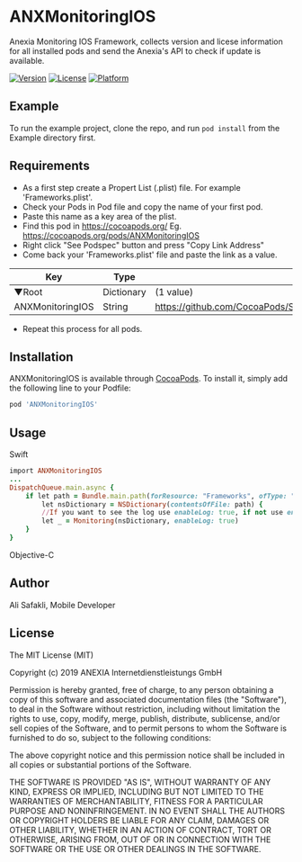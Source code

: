 # ANXMonitoringIOS
Anexia Monitoring IOS Framework, collects version and licese information for all installed pods and send the Anexia's API to check if update is available.

[![Version](https://img.shields.io/cocoapods/v/ANXMonitoringIOS.svg?style=flat)](https://cocoapods.org/pods/ANXMonitoringIOS)
[![License](https://img.shields.io/cocoapods/l/ANXMonitoringIOS.svg?style=flat)](https://cocoapods.org/pods/ANXMonitoringIOS)
[![Platform](https://img.shields.io/cocoapods/p/ANXMonitoringIOS.svg?style=flat)](https://cocoapods.org/pods/ANXMonitoringIOS)

## Example

To run the example project, clone the repo, and run `pod install` from the Example directory first.

## Requirements
* As a first step create a Propert List (.plist) file. For example 'Frameworks.plist'.
* Check your Pods in Pod file and copy the name of your first pod. 
* Paste this name as a key area of the plist.
* Find this pod in https://cocoapods.org/
Eg. https://cocoapods.org/pods/ANXMonitoringIOS
* Right click "See Podspec" button and press "Copy Link Address"
* Come back your 'Frameworks.plist' file and paste the link as a value.


| Key  | Type | Value |
| ------------- | ------------- | ------------- |
| ▼Root | Dictionary |  (1 value)
| ANXMonitoringIOS  | String | https://github.com/CocoaPods/Specs/blob/master/Specs/3/4/b/ANXMonitoringIOS/1.0.3/ANXMonitoringIOS.podspec.json  |

* Repeat this process for all pods.


## Installation



ANXMonitoringIOS is available through [CocoaPods](https://cocoapods.org). To install
it, simply add the following line to your Podfile:

```ruby
pod 'ANXMonitoringIOS'
```
## Usage
Swift
```ruby
import ANXMonitoringIOS
...
DispatchQueue.main.async {
    if let path = Bundle.main.path(forResource: "Frameworks", ofType: "plist"), 
        let nsDictionary = NSDictionary(contentsOfFile: path) {
        //If you want to see the log use enableLog: true, if not use enableLog: false
        let _ = Monitoring(nsDictionary, enableLog: true)
    }
}
```
Objective-C


## Author

Ali Safakli, Mobile Developer

## License

The MIT License (MIT)

Copyright (c) 2019 ANEXIA Internetdienstleistungs GmbH

Permission is hereby granted, free of charge, to any person obtaining a copy
of this software and associated documentation files (the "Software"), to deal
in the Software without restriction, including without limitation the rights
to use, copy, modify, merge, publish, distribute, sublicense, and/or sell
copies of the Software, and to permit persons to whom the Software is
furnished to do so, subject to the following conditions:

The above copyright notice and this permission notice shall be included in all
copies or substantial portions of the Software.

THE SOFTWARE IS PROVIDED "AS IS", WITHOUT WARRANTY OF ANY KIND, EXPRESS OR
IMPLIED, INCLUDING BUT NOT LIMITED TO THE WARRANTIES OF MERCHANTABILITY,
FITNESS FOR A PARTICULAR PURPOSE AND NONINFRINGEMENT. IN NO EVENT SHALL THE
AUTHORS OR COPYRIGHT HOLDERS BE LIABLE FOR ANY CLAIM, DAMAGES OR OTHER
LIABILITY, WHETHER IN AN ACTION OF CONTRACT, TORT OR OTHERWISE, ARISING FROM,
OUT OF OR IN CONNECTION WITH THE SOFTWARE OR THE USE OR OTHER DEALINGS IN THE
SOFTWARE.

